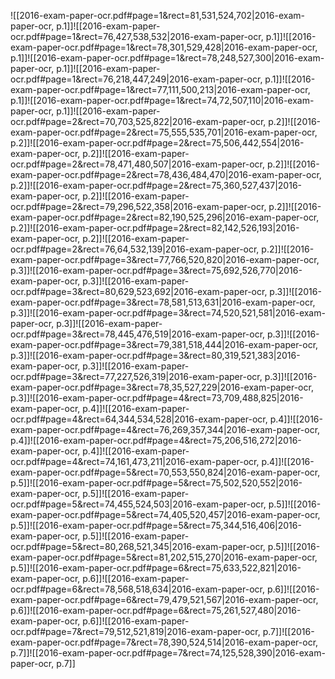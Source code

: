 ![[2016-exam-paper-ocr.pdf#page=1&rect=81,531,524,702|2016-exam-paper-ocr, p.1]]![[2016-exam-paper-ocr.pdf#page=1&rect=76,427,538,532|2016-exam-paper-ocr, p.1]]![[2016-exam-paper-ocr.pdf#page=1&rect=78,301,529,428|2016-exam-paper-ocr, p.1]]![[2016-exam-paper-ocr.pdf#page=1&rect=78,248,527,300|2016-exam-paper-ocr, p.1]]![[2016-exam-paper-ocr.pdf#page=1&rect=76,218,447,249|2016-exam-paper-ocr, p.1]]![[2016-exam-paper-ocr.pdf#page=1&rect=77,111,500,213|2016-exam-paper-ocr, p.1]]![[2016-exam-paper-ocr.pdf#page=1&rect=74,72,507,110|2016-exam-paper-ocr, p.1]]![[2016-exam-paper-ocr.pdf#page=2&rect=70,703,525,822|2016-exam-paper-ocr, p.2]]![[2016-exam-paper-ocr.pdf#page=2&rect=75,555,535,701|2016-exam-paper-ocr, p.2]]![[2016-exam-paper-ocr.pdf#page=2&rect=75,506,442,554|2016-exam-paper-ocr, p.2]]![[2016-exam-paper-ocr.pdf#page=2&rect=78,471,480,507|2016-exam-paper-ocr, p.2]]![[2016-exam-paper-ocr.pdf#page=2&rect=78,436,484,470|2016-exam-paper-ocr, p.2]]![[2016-exam-paper-ocr.pdf#page=2&rect=75,360,527,437|2016-exam-paper-ocr, p.2]]![[2016-exam-paper-ocr.pdf#page=2&rect=79,296,522,358|2016-exam-paper-ocr, p.2]]![[2016-exam-paper-ocr.pdf#page=2&rect=82,190,525,296|2016-exam-paper-ocr, p.2]]![[2016-exam-paper-ocr.pdf#page=2&rect=82,142,526,193|2016-exam-paper-ocr, p.2]]![[2016-exam-paper-ocr.pdf#page=2&rect=76,64,532,139|2016-exam-paper-ocr, p.2]]![[2016-exam-paper-ocr.pdf#page=3&rect=77,766,520,820|2016-exam-paper-ocr, p.3]]![[2016-exam-paper-ocr.pdf#page=3&rect=75,692,526,770|2016-exam-paper-ocr, p.3]]![[2016-exam-paper-ocr.pdf#page=3&rect=80,629,523,692|2016-exam-paper-ocr, p.3]]![[2016-exam-paper-ocr.pdf#page=3&rect=78,581,513,631|2016-exam-paper-ocr, p.3]]![[2016-exam-paper-ocr.pdf#page=3&rect=74,520,521,581|2016-exam-paper-ocr, p.3]]![[2016-exam-paper-ocr.pdf#page=3&rect=78,445,476,519|2016-exam-paper-ocr, p.3]]![[2016-exam-paper-ocr.pdf#page=3&rect=79,381,518,444|2016-exam-paper-ocr, p.3]]![[2016-exam-paper-ocr.pdf#page=3&rect=80,319,521,383|2016-exam-paper-ocr, p.3]]![[2016-exam-paper-ocr.pdf#page=3&rect=77,227,526,319|2016-exam-paper-ocr, p.3]]![[2016-exam-paper-ocr.pdf#page=3&rect=78,35,527,229|2016-exam-paper-ocr, p.3]]![[2016-exam-paper-ocr.pdf#page=4&rect=73,709,488,825|2016-exam-paper-ocr, p.4]]![[2016-exam-paper-ocr.pdf#page=4&rect=64,344,534,528|2016-exam-paper-ocr, p.4]]![[2016-exam-paper-ocr.pdf#page=4&rect=76,269,357,344|2016-exam-paper-ocr, p.4]]![[2016-exam-paper-ocr.pdf#page=4&rect=75,206,516,272|2016-exam-paper-ocr, p.4]]![[2016-exam-paper-ocr.pdf#page=4&rect=74,161,473,211|2016-exam-paper-ocr, p.4]]![[2016-exam-paper-ocr.pdf#page=5&rect=70,553,550,824|2016-exam-paper-ocr, p.5]]![[2016-exam-paper-ocr.pdf#page=5&rect=75,502,520,552|2016-exam-paper-ocr, p.5]]![[2016-exam-paper-ocr.pdf#page=5&rect=74,455,524,503|2016-exam-paper-ocr, p.5]]![[2016-exam-paper-ocr.pdf#page=5&rect=74,405,520,457|2016-exam-paper-ocr, p.5]]![[2016-exam-paper-ocr.pdf#page=5&rect=75,344,516,406|2016-exam-paper-ocr, p.5]]![[2016-exam-paper-ocr.pdf#page=5&rect=80,268,521,345|2016-exam-paper-ocr, p.5]]![[2016-exam-paper-ocr.pdf#page=5&rect=81,202,515,270|2016-exam-paper-ocr, p.5]]![[2016-exam-paper-ocr.pdf#page=6&rect=75,633,522,821|2016-exam-paper-ocr, p.6]]![[2016-exam-paper-ocr.pdf#page=6&rect=78,568,518,634|2016-exam-paper-ocr, p.6]]![[2016-exam-paper-ocr.pdf#page=6&rect=79,479,521,567|2016-exam-paper-ocr, p.6]]![[2016-exam-paper-ocr.pdf#page=6&rect=75,261,527,480|2016-exam-paper-ocr, p.6]]![[2016-exam-paper-ocr.pdf#page=7&rect=79,512,521,819|2016-exam-paper-ocr, p.7]]![[2016-exam-paper-ocr.pdf#page=7&rect=78,390,524,514|2016-exam-paper-ocr, p.7]]![[2016-exam-paper-ocr.pdf#page=7&rect=74,125,528,390|2016-exam-paper-ocr, p.7]]